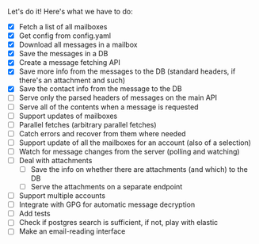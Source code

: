 Let's do it! Here's what we have to do:

- [x] Fetch a list of all mailboxes
- [x] Get config from config.yaml
- [x] Download all messages in a mailbox
- [x] Save the messages in a DB
- [x] Create a message fetching API
- [x] Save more info from the messages to the DB (standard headers, if
      there's an attachment and such)
- [x] Save the contact info from the message to the DB
- [ ] Serve only the parsed headers of messages on the main API
- [ ] Serve all of the contents when a message is requested
- [ ] Support updates of mailboxes
- [ ] Parallel fetches (arbitrary parallel fetches)
- [ ] Catch errors and recover from them where needed
- [ ] Support update of all the mailboxes for an account (also of a selection)
- [ ] Watch for message changes from the server (polling and watching)
- [ ] Deal with attachments
  - [ ] Save the info on whether there are attachments (and which) to the DB
  - [ ] Serve the attachments on a separate endpoint
- [ ] Support multiple accounts
- [ ] Integrate with GPG for automatic message decryption
- [ ] Add tests
- [ ] Check if postgres search is sufficient, if not, play with elastic
- [ ] Make an email-reading interface
